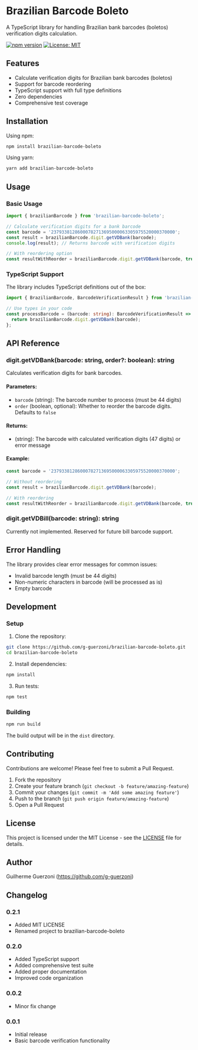 # Brazilian Barcode Boleto

A TypeScript library for handling Brazilian bank barcodes (boletos) verification digits calculation.

[![npm version](https://badge.fury.io/js/brazilian-barcode-boleto.svg)](https://badge.fury.io/js/brazilian-barcode-boleto)
[![License: MIT](https://img.shields.io/badge/License-MIT-yellow.svg)](https://opensource.org/licenses/MIT)

## Features
- Calculate verification digits for Brazilian bank barcodes (boletos)
- Support for barcode reordering
- TypeScript support with full type definitions
- Zero dependencies
- Comprehensive test coverage

## Installation

Using npm:
```bash
npm install brazilian-barcode-boleto
```

Using yarn:
```bash
yarn add brazilian-barcode-boleto
```

## Usage

### Basic Usage

```typescript
import { brazilianBarcode } from 'brazilian-barcode-boleto';

// Calculate verification digits for a bank barcode
const barcode = '23793381286000782713695000063305975520000370000';
const result = brazilianBarcode.digit.getVDBank(barcode);
console.log(result); // Returns barcode with verification digits

// With reordering option
const resultWithReorder = brazilianBarcode.digit.getVDBank(barcode, true);
```

### TypeScript Support

The library includes TypeScript definitions out of the box:

```typescript
import { BrazilianBarcode, BarcodeVerificationResult } from 'brazilian-barcode-boleto';

// Use types in your code
const processBarcode = (barcode: string): BarcodeVerificationResult => {
  return brazilianBarcode.digit.getVDBank(barcode);
};
```

## API Reference

### digit.getVDBank(barcode: string, order?: boolean): string

Calculates verification digits for bank barcodes.

#### Parameters:

- `barcode` (string): The barcode number to process (must be 44 digits)
- `order` (boolean, optional): Whether to reorder the barcode digits. Defaults to `false`

#### Returns:

- (string): The barcode with calculated verification digits (47 digits) or error message

#### Example:

```typescript
const barcode = '23793381286000782713695000063305975520000370000';

// Without reordering
const result = brazilianBarcode.digit.getVDBank(barcode);

// With reordering
const resultWithReorder = brazilianBarcode.digit.getVDBank(barcode, true);
```

### digit.getVDBill(barcode: string): string

Currently not implemented. Reserved for future bill barcode support.

## Error Handling

The library provides clear error messages for common issues:

- Invalid barcode length (must be 44 digits)
- Non-numeric characters in barcode (will be processed as is)
- Empty barcode

## Development

### Setup

1. Clone the repository:
```bash
git clone https://github.com/g-guerzoni/brazilian-barcode-boleto.git
cd brazilian-barcode-boleto
```

2. Install dependencies:
```bash
npm install
```

3. Run tests:
```bash
npm test
```

### Building

```bash
npm run build
```

The build output will be in the `dist` directory.

## Contributing

Contributions are welcome! Please feel free to submit a Pull Request.

1. Fork the repository
2. Create your feature branch (`git checkout -b feature/amazing-feature`)
3. Commit your changes (`git commit -m 'Add some amazing feature'`)
4. Push to the branch (`git push origin feature/amazing-feature`)
5. Open a Pull Request

## License

This project is licensed under the MIT License - see the [LICENSE](LICENSE) file for details.

## Author

Guilherme Guerzoni (https://github.com/g-guerzoni)

## Changelog

### 0.2.1
- Added MIT LICENSE
- Renamed project to brazilian-barcode-boleto

### 0.2.0
- Added TypeScript support
- Added comprehensive test suite
- Added proper documentation
- Improved code organization

### 0.0.2
- Minor fix change

### 0.0.1
- Initial release
- Basic barcode verification functionality

